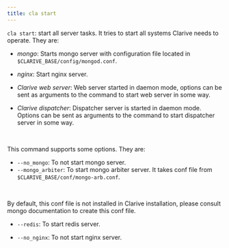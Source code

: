 ```yaml
---
title: cla start
---
```


`cla start`: start all server tasks. It tries to start all systems Clarive needs to operate. They are:

* *mongo*: Starts mongo server with configuration file located in `$CLARIVE_BASE/config/mongod.conf`.    

* *nginx*: Start nginx server.     

* *Clarive web server*: Web server started in daemon mode, options can be sent as arguments to the command to start web server in some way.

* *Clarive dispatcher*: Dispatcher server is started in daemon mode. Options can be sent as arguments to the command to start dispatcher server in some way.

<br/> 

This command supports some options. They are:    

* `--no_mongo`: To not start mongo server.    
* `--mongo_arbiter`: To start mongo arbiter server. It takes conf file from `$CLARIVE_BASE/conf/mongo-arb.conf`.   

<br/>  

By default, this conf file is not installed in Clarive installation,  please consult mongo documentation to create this conf file.    

* `--redis`: To start redis server.     

* `--no_nginx`: To not start nginx server.

